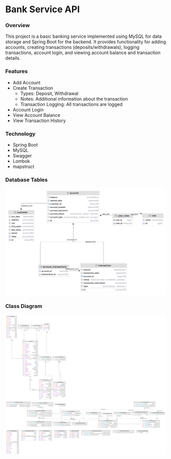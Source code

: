 # Bank Service API

### **Overview**
This project is a basic banking service implemented using MySQL for data storage and Spring Boot for the backend. It provides functionality for adding accounts, creating transactions (deposits/withdrawals), logging transactions, account login, and viewing account balance and transaction details.

### **Features**
  * Add Account
  * Create Transaction
      - Types: Deposit, Withdrawal
      - Notes: Additional information about the transaction
      - Transaction Logging: All transactions are logged
  * Account Login
  * View Account Balance 
  * View Transaction History

### **Technology**
  * Spring Boot
  * MySQL
  * Swagger
  * Lombok
  * mapstruct

### Database Tables

<img src="bankServiceDatabaseTables.png">

### Class Diagram

<img src="bankServiceClassDiagram.png">

